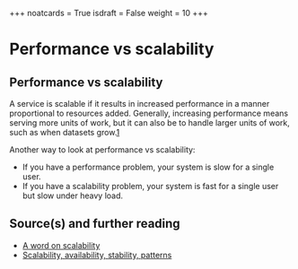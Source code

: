 +++
noatcards = True
isdraft = False
weight = 10
+++

# Performance vs scalability

## Performance vs scalability

A service is scalable if it results in increased performance in a manner proportional to resources added. Generally, increasing performance means serving more units of work, but it can also be to handle larger units of work, such as when datasets grow.[1](http://www.allthingsdistributed.com/2006/03/a_word_on_scalability.html) 

Another way to look at performance vs scalability:

- If you have a performance problem, your system is slow for a single user.
- If you have a scalability problem, your system is fast for a single user but slow under heavy load.

## Source(s) and further reading

- [A word on scalability](http://www.allthingsdistributed.com/2006/03/a_word_on_scalability.html) 
- [Scalability, availability, stability, patterns](http://www.slideshare.net/jboner/scalability-availability-stability-patterns/) 